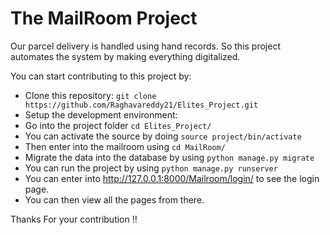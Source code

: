 # The MailRoom Project

Our parcel delivery is handled using hand records. So this project automates the system by making everything digitalized.

You can start contributing to this project by:

-  Clone this repository:  ```git clone https://github.com/Raghavareddy21/Elites_Project.git```
-  Setup the development environment:
  - Go into the project folder ```cd Elites_Project/```
  - You can activate the source by doing ```source project/bin/activate```
  - Then enter into the mailroom using ```cd MailRoom/```
  - Migrate the data into the database by using ```python manage.py migrate```
  - You can run the project by using ```python manage.py runserver```
 - You can enter into http://127.0.0.1:8000/Mailroom/login/ to see the login page.
 - You can then view all the pages from there.
 
 Thanks For your contribution !!
